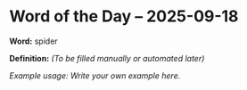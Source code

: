 # Word of the Day – 2025-09-18

**Word:** spider

**Definition:** _(To be filled manually or automated later)_

*Example usage:* _Write your own example here._
